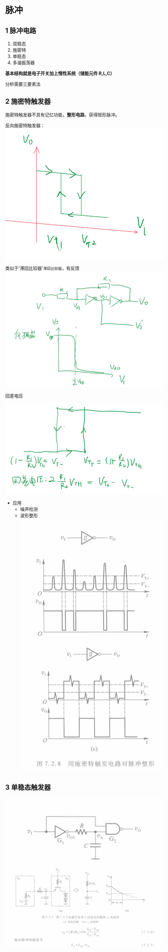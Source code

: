 # 脉冲

## 1 脉冲电路

1. 双稳态
2. 施密特
3. 单稳态
4. 多谐振荡器

**基本结构就是电子开关加上惰性系统（储能元件 R,L,C）**

分析需要三要素法

## 2 施密特触发器

施密特触发器不具有记忆功能，**整形电路**，获得矩形脉冲。

反向施密特触发器：![alt text](image.png)

类似于'滞回比较器'`滞回比较器`，有反馈
![alt text](image-1.png)

回差电压

![alt text](image-2.png)

- 应用
  - 噪声检测
  - 波形整形
    ![alt text](image-4.png)
    ![alt text](image-5.png)

## 3 单稳态触发器

![alt text](image-3.png)
![alt text](image-6.png)